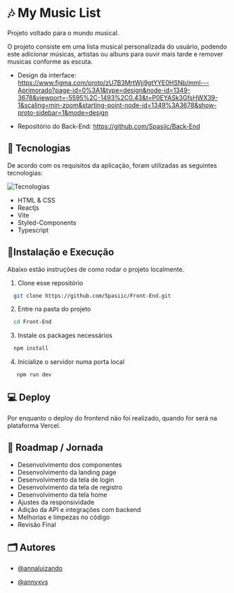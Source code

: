 
# 🎶 My Music List

Projeto voltado para o mundo musical.

O projeto consiste em uma lista musical personalizada do usuário, podendo este adicionar músicas, artistas ou albuns para ouvir mais tarde e remover musicas conforme as escuta.

- Design da interface: https://www.figma.com/proto/zU7B3MrtWjj9gtYYE0HSNb/mml---Aprimorado?page-id=0%3A1&type=design&node-id=1349-3678&viewport=-5595%2C-1493%2C0.43&t=P0EYASk3GfsHWX39-1&scaling=min-zoom&starting-point-node-id=1349%3A3678&show-proto-sidebar=1&mode=design

- Repositório do Back-End: https://github.com/Spasiic/Back-End


## 🦆 Tecnologias

De acordo com os requisitos da aplicação, foram utilizadas as seguintes tecnologias:

![Tecnologias](https://skillicons.dev/icons?i=html,css,react,vite,styledcomponents,ts)

- HTML & CSS
- Reactjs
- Vite
- Styled-Components
- Typescript


## 🏃Instalação e Execução
Abaixo estão instruções de como rodar o projeto localmente.

1. Clone esse repositório

```bash
  git clone https://github.com/Spasiic/Front-End.git
```

2. Entre na pasta do projeto

```bash
  cd Front-End
```

3. Instale os packages necessários

```bash
  npm install
```

4. Inicialize o servidor numa porta local

```bash
   npm run dev
```
## 💻 Deploy
Por enquanto o deploy do frontend não foi realizado, quando for será na plataforma Vercel.


## 🚀 Roadmap / Jornada

- Desenvolvimento dos componentes
- Desenvolvimento da landing page
- Desenvolvimento da tela de login
- Desenvolvimento da tela de registro
- Desenvolvimento da tela home
- Ajustes da responsividade
- Adição da API e integrações com backend
- Melhorias e limpezas no código
- Revisão Final


## 🗂️ Autores
- [@annaluizando](https://github.com/annaluizando)

- [@annyxvs](https://github.com/annyxvs)
